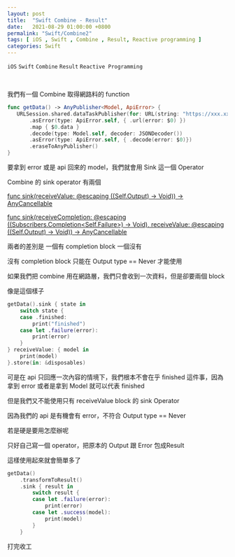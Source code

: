```yaml
---
layout: post
title:  "Swift Combine - Result"
date:   2021-08-29 01:00:00 +0800
permalink: "Swift/Combine2"
tags: [ iOS , Swift , Combine , Result, Reactive programming ]
categories: Swift
---
```


 `iOS` `Swift` `Combine` `Result` `Reactive Programming`

 <br>

我們有一個 Combine 取得網路料的 function

 ```swift
func getData() -> AnyPublisher<Model, ApiError> {
    URLSession.shared.dataTaskPublisher(for: URL(string: "https://xxx.xx/xx")!)
        .asError(type: ApiError.self, { .url(error: $0) })
        .map { $0.data }
        .decode(type: Model.self, decoder: JSONDecoder())
        .asError(type: ApiError.self, { .decode(error: $0)})
        .eraseToAnyPublisher()
}
```

要拿到 error 或是 api 回來的 model，我們就會用 Sink 這一個 Operator

Combine 的 sink operator 有兩個

<a href="https://developer.apple.com/documentation/combine/fail/sink(receivevalue:)" target="_">func sink(receiveValue: @escaping ((Self.Output) -> Void)) -> AnyCancellable</a>

<a href="https://developer.apple.com/documentation/combine/just/sink(receivecompletion:receivevalue:)" target="_">func sink(receiveCompletion: @escaping ((Subscribers.Completion<Self.Failure>) -> Void), receiveValue: @escaping ((Self.Output) -> Void)) -> AnyCancellable
</a>

兩者的差別是 一個有 completion block 一個沒有

沒有 completion block 只能在 Output type == Never 才能使用

如果我們把 combine 用在網路層，我們只會收到一次資料，但是卻要兩個 block

像是這個樣子

```swift
getData().sink { state in
    switch state {
    case .finished:
        print("finished")
    case let .failure(error):
        print(error)
    }
} receiveValue: { model in
    print(model)
}.store(in: &disposables)
```

可是在 api 只回應一次內容的情境下，我們根本不會在乎 finished 這件事，因為拿到 error 或者是拿到 Model 就可以代表 finished

但是我們又不能使用只有 receiveValue block 的 sink Operator

因為我們的 api 是有機會有 error，不符合 Output type == Never

若是硬是要用怎麼辦呢

只好自己寫一個 operator，把原本的 Output 跟 Error 包成<a herf="https://developer.apple.com/documentation/swift/result" target="_">Result</a>

<script src="https://gist.github.com/nick6969/bd8f70fcefe7d41a926ebdf08ff42131.js"></script>

這樣使用起來就會簡單多了

```swift
getData()
    .transformToResult()
    .sink { result in
        switch result {
        case let .failure(error):
            print(error)
        case let .success(model):
            print(model)
        }
    }
```

打完收工
